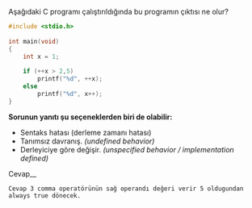 Aşağıdaki C programı çalıştırıldığında bu programın çıktısı ne olur?

```c
#include <stdio.h>
 
int main(void)
{
	int x = 1;
	
	if (++x > 2,5)
		printf("%d", ++x);
	else
		printf("%d", x++);
}
```
__Sorunun yanıtı şu seçeneklerden biri de olabilir:__</br>
+ Sentaks hatası (derleme zamanı hatası)
+ Tanımsız davranış. _(undefined behavior)_
+ Derleyiciye göre değişir. _(unspecified behavior / implementation defined)_

Cevap__

```
Cevap 3 comma operatörünün sağ operandı değeri verir 5 oldugundan always true dönecek.

```